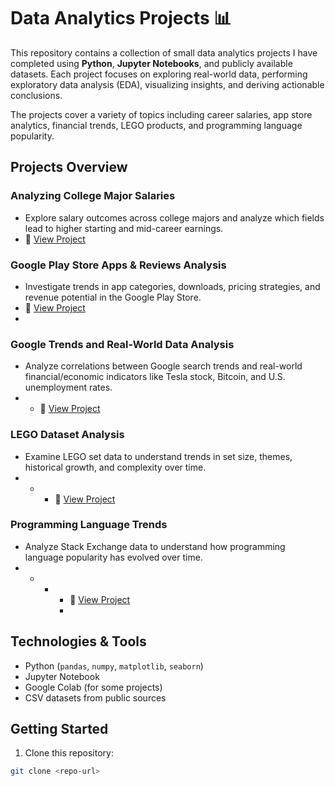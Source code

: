 # Data Analytics Projects 📊

This repository contains a collection of small data analytics projects I have completed using **Python**, **Jupyter Notebooks**, and publicly available datasets. Each project focuses on exploring real-world data, performing exploratory data analysis (EDA), visualizing insights, and deriving actionable conclusions.

The projects cover a variety of topics including career salaries, app store analytics, financial trends, LEGO products, and programming language popularity.

## Projects Overview

### Analyzing College Major Salaries
- Explore salary outcomes across college majors and analyze which fields lead to higher starting and mid-career earnings.
- 📂 [View Project](https://github.com/PranayPrasanth/Data_Analytics_Projects/tree/main/College_Majors_vs%20Salaries)

### Google Play Store Apps & Reviews Analysis
- Investigate trends in app categories, downloads, pricing strategies, and revenue potential in the Google Play Store.
- 📂 [View Project](https://github.com/PranayPrasanth/Data_Analytics_Projects/tree/main/Google_Play_Store_Analytics)
- 
### Google Trends and Real-World Data Analysis
- Analyze correlations between Google search trends and real-world financial/economic indicators like Tesla stock, Bitcoin, and U.S. unemployment rates.
- - 📂 [View Project](https://github.com/PranayPrasanth/Data_Analytics_Projects/tree/main/Google_Trends_and_Data_Visualisation)

### LEGO Dataset Analysis
- Examine LEGO set data to understand trends in set size, themes, historical growth, and complexity over time.
- - - 📂 [View Project](https://github.com/PranayPrasanth/Data_Analytics_Projects/tree/main/Lego_Analysis)

### Programming Language Trends
- Analyze Stack Exchange data to understand how programming language popularity has evolved over time.
- - - - 📂 [View Project](https://github.com/PranayPrasanth/Data_Analytics_Projects/tree/main/Programming_Languages_Analysis)
      - 
## Technologies & Tools

- Python (`pandas`, `numpy`, `matplotlib`, `seaborn`)  
- Jupyter Notebook  
- Google Colab (for some projects)  
- CSV datasets from public sources  

## Getting Started

1. Clone this repository:

```bash
git clone <repo-url>
